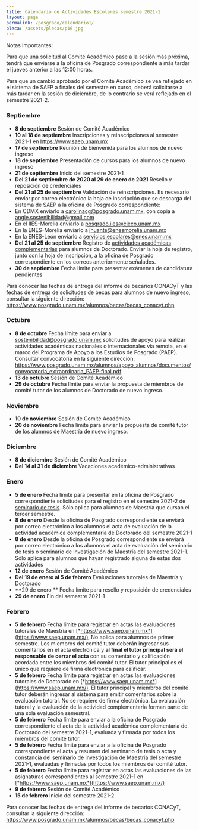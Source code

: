 ```yaml
---
title: Calendario de Actividades Escolares semestre 2021-1
layout: page
permalink: /posgrado/calendario1/
pleca: /assets/plecas/p16.jpg
---
```


Notas importantes: 

Para que una solicitud al Comité Académico pase a la sesión más próxima, tendrá que enviarse a la oficina de Posgrado correspondiente a más tardar el jueves anterior a las 12:00 horas. 

Para que un cambio aprobado por el Comité Académico se vea reflejado en el sistema de SAEP a finales del semestre en curso, deberá solicitarse a más tardar en la sesión de diciembre, de lo contrario se verá reflejado en el semestre 2021-2.


### Septiembre

- **8 de septiembre** Sesión de Comité Académico
- **10 al 18 de septiembre** Inscripciones y reinscripciones al semestre 2021-1 en <https://www.saep.unam.mx>
- **17 de septiembre** Reunión de bienvenida para los alumnos de nuevo ingreso
- **18 de septiembre** Presentación de cursos para los alumnos de nuevo ingreso
- **21 de septiembre** Inicio del semestre 2021-1
- **Del 21 de septiembre de 2020 al 29 de enero de 2021** Resello y reposición de credenciales
- **Del 21 al 25 de septiembre** Validación de reinscripciones.  Es necesario enviar por correo electrónico la hoja de inscripción que se descarga del sistema de SAEP a la oficina de Posgrado correspondiente:
- En CDMX enviarlo a <carolinacg@posgrado.unam.mx>, con copia a <angie.sostenibilidad@gmail.com>
- En el IIES-Morelia enviarlo a <posgrado.iies@cieco.unam.mx>
- En la ENES-Morelia enviarlo a <jhuante@enesmorelia.unam.mx>
- En la ENES-León enviarlo a <servicios.escolares@enes.unam.mx>
- **Del 21 al 25 de septiembre** Registro de [actividades académicas complementarias](/doctorado/actividades) para alumnos de Doctorado. Enviar la hoja de registro, junto con la hoja de inscripción, a la oficina de Posgrado correspondiente en los correos anteriormente señalados.
- **30 de septiembre** Fecha límite para presentar exámenes de candidatura pendientes 

Para conocer las fechas de entrega del informe de becarios CONACyT y las fechas de entrega de solicitudes de becas para alumnos de nuevo ingreso, consultar la siguiente dirección: <https://www.posgrado.unam.mx/alumnos/becas/becas_conacyt.php> 

### Octubre

- **8 de octubre** Fecha límite para enviar a <sostenibilidad@posgrado.unam.mx>  solicitudes de apoyo para realizar actividades académicas nacionales o internacionales vía remota, en el marco del Programa de Apoyo a los Estudios de Posgrado (PAEP). Consultar convocatoria en la siguiente dirección: https://www.posgrado.unam.mx/alumnos/apoyo_alumnos/documentos/convocatoria_extraordinaria_PAEP-final.pdf
- **13 de octubre** Sesión de Comité Académico
- **29 de octubre** Fecha límite para enviar la propuesta de miembros de comité tutor de los alumnos de Doctorado de nuevo ingreso.

### Noviembre

- **10 de noviembre** Sesión de Comité Académico
- **20 de noviembre** Fecha límite para enviar la propuesta de comité tutor de los alumnos de Maestría de nuevo ingreso.

### Diciembre

- **8 de diciembre** Sesión de Comité Académico
- **Del 14 al 31 de diciembre** Vacaciones académico-administrativas

### Enero

- **5 de enero** Fecha límite para presentar en la oficina de Posgrado correspondiente solicitudes para el registro en el semestre 2021-2 de [seminario de tesis](/maestria/seminario_tesis). Sólo aplica para alumnos de Maestría que cursan el tercer semestre. 
- **8 de enero** Desde la oficina de Posgrado correspondiente se enviará por correo electrónico a los alumnos el acta de evaluación de la actividad académica complementaria de Doctorado del semestre 2021-1
- **8 de enero** Desde la oficina de Posgrado correspondiente se enviará por correo electrónico a los alumnos el acta de evaluación del seminario de tesis o seminario de investigación de Maestría del semestre 2021-1. Sólo aplica para alumnos que hayan registrado alguna de estas dos actividades
- **12 de enero** Sesión de Comité Académico
- **Del 19 de enero al 5 de febrero** Evaluaciones tutorales de Maestría y Doctorado
- **29 de enero ** Fecha límite para resello y reposición de credenciales 
- **29 de enero** Fin del semestre 2021-1

### Febrero

- **5 de febrero** Fecha límite para registrar en actas las evaluaciones tutorales de Maestría en [*https://www.saep.unam.mx*](https://www.saep.unam.mx/). No aplica para alumnos de primer semestre. Los miembros del comité tutor deberán ingresar sus comentarios en el acta electrónica y **al final el tutor principal será el responsable de cerrar el acta** con su comentario y calificación acordada entre los miembros del comité tutor. El tutor principal es el único que requiere de firma electrónica para calificar.
- **5 de febrero** Fecha límite para registrar en actas las evaluaciones tutorales de Doctorado en [*https://www.saep.unam.mx*](https://www.saep.unam.mx/). El tutor principal y miembros del comité tutor deberán ingresar al sistema para emitir comentarios sobre la evaluación tutoral. No se requiere de firma electrónica. La evaluación tutoral y la evaluación de la actividad complementaria forman parte de una sola evaluación semestral.
- **5 de febrero** Fecha límite para enviar a la oficina de Posgrado correspondiente el acta de la actividad académica complementaria de Doctorado del semestre 2021-1, evaluada y firmada por todos los miembros del comité tutor.
- **5 de febrero** Fecha límite para enviar a la oficina de Posgrado correspondiente el acta y resumen del seminario de tesis o acta y constancia del seminario de investigación de Maestría del semestre 2021-1, evaluadas y firmadas por todos los miembros del comité tutor.
- **5 de febrero** Fecha límite para registrar en actas las evaluaciones de las asignaturas correspondientes al semestre 2021-1 en [*https://www.saep.unam.mx*](https://www.saep.unam.mx/)
- **9 de febrero** Sesión de Comité Académico
- **15 de febrero** Inicio del semestre 2021-2

Para conocer las fechas de entrega del informe de becarios CONACyT, consultar la siguiente dirección: <https://www.posgrado.unam.mx/alumnos/becas/becas_conacyt.php>

